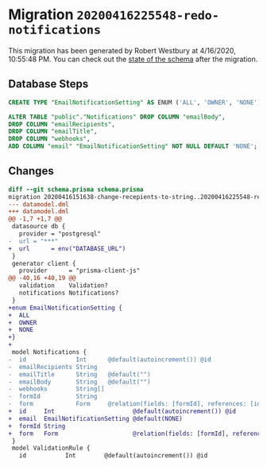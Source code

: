 # Migration `20200416225548-redo-notifications`

This migration has been generated by Robert Westbury at 4/16/2020, 10:55:48 PM.
You can check out the [state of the schema](./schema.prisma) after the migration.

## Database Steps

```sql
CREATE TYPE "EmailNotificationSetting" AS ENUM ('ALL', 'OWNER', 'NONE');

ALTER TABLE "public"."Notifications" DROP COLUMN "emailBody",
DROP COLUMN "emailRecipients",
DROP COLUMN "emailTitle",
DROP COLUMN "webhooks",
ADD COLUMN "email" "EmailNotificationSetting" NOT NULL DEFAULT 'NONE';
```

## Changes

```diff
diff --git schema.prisma schema.prisma
migration 20200416151638-change-recepients-to-string..20200416225548-redo-notifications
--- datamodel.dml
+++ datamodel.dml
@@ -1,7 +1,7 @@
 datasource db {
   provider = "postgresql"
-  url = "***"
+  url      = env("DATABASE_URL")
 }
 generator client {
   provider      = "prisma-client-js"
@@ -40,16 +40,19 @@
   validation    Validation?
   notifications Notifications?
 }
+enum EmailNotificationSetting {
+  ALL
+  OWNER
+  NONE
+}
+
 model Notifications {
-  id              Int      @default(autoincrement()) @id
-  emailRecipients String
-  emailTitle      String   @default("")
-  emailBody       String   @default("")
-  webhooks        String[]
-  formId          String
-  form            Form     @relation(fields: [formId], references: [id])
+  id     Int                      @default(autoincrement()) @id
+  email  EmailNotificationSetting @default(NONE)
+  formId String
+  form   Form                     @relation(fields: [formId], references: [id])
 }
 model ValidationRule {
   id           Int        @default(autoincrement()) @id
```


